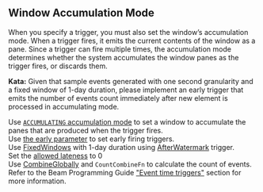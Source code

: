 <!--
  ~ Licensed to the Apache Software Foundation (ASF) under one
  ~ or more contributor license agreements.  See the NOTICE file
  ~ distributed with this work for additional information
  ~ regarding copyright ownership.  The ASF licenses this file
  ~ to you under the Apache License, Version 2.0 (the
  ~ "License"); you may not use this file except in compliance
  ~ with the License.  You may obtain a copy of the License at
  ~
  ~     http://www.apache.org/licenses/LICENSE-2.0
  ~
  ~ Unless required by applicable law or agreed to in writing, software
  ~ distributed under the License is distributed on an "AS IS" BASIS,
  ~ WITHOUT WARRANTIES OR CONDITIONS OF ANY KIND, either express or implied.
  ~ See the License for the specific language governing permissions and
  ~ limitations under the License.
  -->

Window Accumulation Mode
------------------------

When you specify a trigger, you must also set the window’s accumulation mode. When a trigger
fires, it emits the current contents of the window as a pane. Since a trigger can fire multiple
times, the accumulation mode determines whether the system accumulates the window panes as the
trigger fires, or discards them.

**Kata:** Given that sample events generated with one second granularity and a fixed window of 1-day duration,
please implement an early trigger that emits the number of events count immediately after new
element is processed in accumulating mode.

<div class="hint">
  Use <a href="https://beam.apache.org/releases/pydoc/current/apache_beam.transforms.trigger.html#apache_beam.transforms.trigger.AccumulationMode">
    <code>ACCUMULATING</code> accumulation mode</a> to set a window to accumulate the panes that are produced when the
  trigger fires.
</div>

<div class="hint">
  Use <a href="https://beam.apache.org/releases/pydoc/current/apache_beam.transforms.trigger.html#apache_beam.transforms.trigger.AfterWatermark">
  the early parameter</a> to set early firing triggers.
</div>

<div class="hint">
  Use <a href="https://beam.apache.org/releases/pydoc/current/apache_beam.transforms.window.html#apache_beam.transforms.window.FixedWindows">
  FixedWindows</a> with 1-day duration using
  <a href="https://beam.apache.org/releases/pydoc/current/apache_beam.transforms.trigger.html#apache_beam.transforms.trigger.AfterWatermark">
  AfterWatermark</a> trigger.
</div>

<div class="hint">
  Set the <a href="https://beam.apache.org/releases/pydoc/current/apache_beam.transforms.core.html?highlight=allowed_lateness#apache_beam.transforms.core.Windowing">
  allowed lateness</a> to 0
</div>

<div class="hint">
  Use <a href="https://beam.apache.org/releases/pydoc/current/apache_beam.transforms.core.html#apache_beam.transforms.core.CombineGlobally">
  CombineGlobally</a> and
  <code>CountCombineFn</code> to calculate the count of events.
</div>

<div class="hint">
  Refer to the Beam Programming Guide
  <a href="https://beam.apache.org/documentation/programming-guide/#event-time-triggers">
    "Event time triggers"</a> section for more information.
</div>

